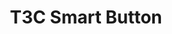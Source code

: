 ---
slug: T3C Smart Button
title: "T3C Smart Button"
description: "Superior control with a simple tap."
image: "/images/wifi-free/BC1-B1.png"
images:
  - url: "/images/wifi-free/BC1-B1.png"
    caption: "Front view"

features:
  
   - "Supports single click, double click, and long press control modes."
   - "Configurable for emergency alerts or activating/deactivating scenes."
   - "Quick-response design with <2s for single click, ≥2s for long press."
   - "Compact and portable with a diameter of only 40.6 mm."
   - "Easy to install anywhere using included adhesive backing."
   - "Low battery reminder ensures continuous operation."
   - "Tamper-resistant alarm for enhanced security."
   - "Battery-powered with up to 2 years of life based on daily use."
   - "ZigBee 3.0 protocol with reliable long-range communication (200m open space)."
   - "Ideal for home automation, emergency response, or smart scene control."


specification:
  model: "CS-T3C-A0-BG"
  interface: "N/A"
  power_source: "N/A"
  energy_consumption: "N/A"
  network_port: "N/A"
  dimensions: "	Diameter 40.6 x 12.3 mm"
  package_size: "92 x 52 x 93 mm"
  net_weight: "68g per package"
price: "Contact Sales"

---